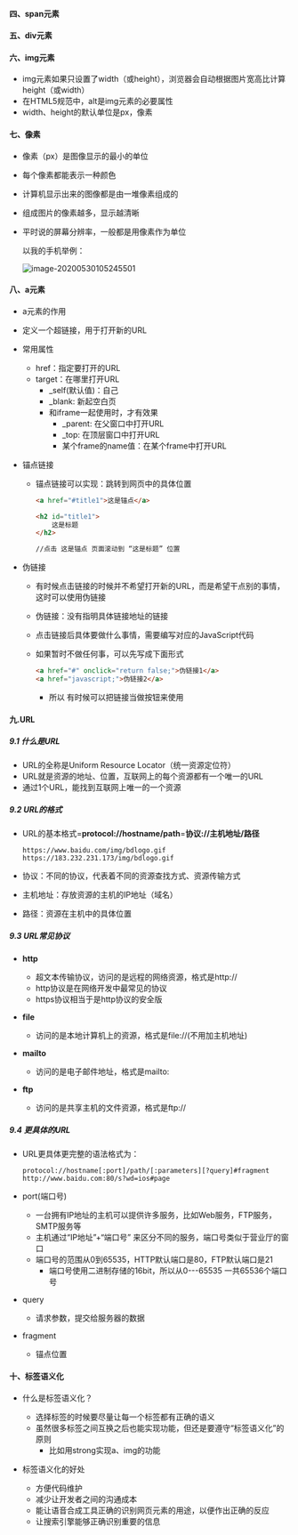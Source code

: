 #### 四、span元素



#### 五、div元素



#### 六、img元素

* img元素如果只设置了width（或height），浏览器会自动根据图片宽高比计算height（或width）
* 在HTML5规范中，alt是img元素的必要属性
* width、height的默认单位是px，像素



#### 七、像素

* 像素（px）是图像显示的最小的单位

* 每个像素都能表示一种颜色

* 计算机显示出来的图像都是由一堆像素组成的

* 组成图片的像素越多，显示越清晰

* 平时说的屏幕分辨率，一般都是用像素作为单位

  以我的手机举例：

  ![image-20200530105245501](C:\Users\wupeng\AppData\Roaming\Typora\typora-user-images\image-20200530105245501.png)

#### 八、a元素

* a元素的作用
  
* 定义一个超链接，用于打开新的URL
  
* 常用属性
  * href：指定要打开的URL
  * target：在哪里打开URL
    * _self(默认值)：自己
    * _blank: 新起空白页
    * 和iframe一起使用时，才有效果
      * _parent: 在父窗口中打开URL
      * _top: 在顶层窗口中打开URL
      * 某个frame的name值：在某个frame中打开URL

* 锚点链接

  * 锚点链接可以实现：跳转到网页中的具体位置

    ~~~~html
    <a href="#title1">这是锚点</a>
    
    <h2 id="title1">
        这是标题
    </h2>
    
    //点击 这是锚点 页面滚动到 “这是标题” 位置
    ~~~~

* 伪链接

  * 有时候点击链接的时候并不希望打开新的URL，而是希望干点别的事情，这时可以使用伪链接

  * 伪链接：没有指明具体链接地址的链接

  * 点击链接后具体要做什么事情，需要编写对应的JavaScript代码

  * 如果暂时不做任何事，可以先写成下面形式

    ~~~~html
    <a href="#" onclick="return false;">伪链接1</a>
    <a href="javascript;">伪链接2</a>
    ~~~~

    * 所以 有时候可以把链接当做按钮来使用

#### 九.URL

##### 9.1 什么是URL

* URL的全称是Uniform Resource Locator（统一资源定位符）
* URL就是资源的地址、位置，互联网上的每个资源都有一个唯一的URL
* 通过1个URL，能找到互联网上唯一的一个资源

##### 9.2 URL的格式

* URL的基本格式=**protocol://hostname/path**=**协议://主机地址/路径**

  ~~~~text
  https://www.baidu.com/img/bdlogo.gif
  https://183.232.231.173/img/bdlogo.gif
  ~~~~

* 协议：不同的协议，代表着不同的资源查找方式、资源传输方式
* 主机地址：存放资源的主机的IP地址（域名）
* 路径：资源在主机中的具体位置

##### 9.3 URL常见协议

* **http**
  * 超文本传输协议，访问的是远程的网络资源，格式是http://
  * http协议是在网络开发中最常见的协议
  * https协议相当于是http协议的安全版

* **file**
  * 访问的是本地计算机上的资源，格式是file://(不用加主机地址)

* **mailto**
  * 访问的是电子邮件地址，格式是mailto:

* **ftp**
  * 访问的是共享主机的文件资源，格式是ftp://

##### 9.4 更具体的URL

* URL更具体更完整的语法格式为：

  ~~~~text
  protocol://hostname[:port]/path/[:parameters][?query]#fragment
  http://www.baidu.com:80/s?wd=ios#page
  ~~~~

* port(端口号)
  * 一台拥有IP地址的主机可以提供许多服务，比如Web服务，FTP服务，SMTP服务等
  * 主机通过“IP地址”+“端口号” 来区分不同的服务，端口号类似于营业厅的窗口
  * 端口号的范围从0到65535，HTTP默认端口是80，FTP默认端口是21
    * 端口号使用二进制存储的16bit，所以从0---65535  一共65536个端口号

* query
  * 请求参数，提交给服务器的数据

* fragment
  * 锚点位置



#### 十、标签语义化

* 什么是标签语义化？
  * 选择标签的时候要尽量让每一个标签都有正确的语义
  * 虽然很多标签之间互换之后也能实现功能，但还是要遵守“标签语义化”的原则
    * 比如用strong实现a、img的功能

* 标签语义化的好处
  * 方便代码维护
  * 减少让开发者之间的沟通成本
  * 能让语音合成工具正确的识别网页元素的用途，以便作出正确的反应
  * 让搜索引擎能够正确识别重要的信息